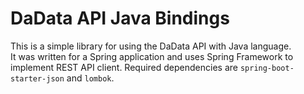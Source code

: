 # DaData API Java Bindings

This is a simple library for using the DaData API with Java language.  
It was written for a Spring application and uses Spring Framework to implement REST API client.
Required dependencies are `spring-boot-starter-json` and `lombok`.

